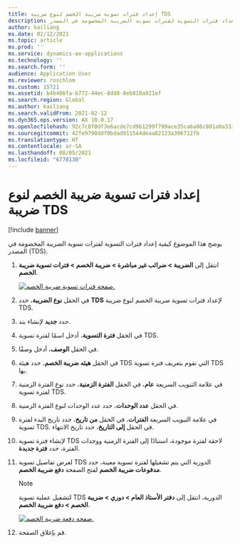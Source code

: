```yaml
---
title: إعداد فترات تسوية ضريبة الخصم لنوع ضريبة TDS
description: يوضح هذا الموضوع كيفية إعداد فترات التسوية لفترات تسوية الضريبة المخصومة في المصدر (TDS).
author: kailiang
ms.date: 02/12/2021
ms.topic: article
ms.prod: ''
ms.service: dynamics-ax-applications
ms.technology: ''
ms.search.form: ''
audience: Application User
ms.reviewer: roschlom
ms.custom: 15721
ms.assetid: b4b406fa-b772-44ec-8dd8-8eb818a921ef
ms.search.region: Global
ms.author: kailiang
ms.search.validFrom: 2021-02-12
ms.dyn365.ops.version: AX 10.0.17
ms.openlocfilehash: 92c7c8f0df3e6acde7cd9b1299f799ace35ca6a86c801a0a333321c56d8502eb
ms.sourcegitcommit: 42fe9790ddf0bdad911544deaa82123a396712fb
ms.translationtype: HT
ms.contentlocale: ar-SA
ms.lasthandoff: 08/05/2021
ms.locfileid: "6778130"
---
```

# <a name="set-up-withholding-tax-settlement-periods-for-the-tds-tax-type"></a>إعداد فترات تسوية ضريبة الخصم لنوع ضريبة TDS

[!include [banner](../includes/banner.md)]

يوضح هذا الموضوع كيفية إعداد فترات التسوية لفترات تسوية الضريبة المخصومة في المصدر (TDS).

1. انتقل إلى **الضريبة \> ضرائب غير مباشرة \> ضريبة الخصم \> فترات تسوية ضريبة الخصم**.

    [![صفحة فترات تسوية ضريبة الخصم.](./media/apac-ind-TDS-13.png)](./media/apac-ind-TDS-13.png)

2. في الحقل **نوع الضريبة**، حدد **TDS** لإعداد فترات تسوية ضريبة الخصم لنوع ضريبة TDS.
3. حدد **جديد** لإنشاء بند.
4. في الحقل **فترة التسوية**، أدخل اسمًا لفترة تسوية TDS.
5. في الحقل **الوصف**، أدخل وصفًا.
6. في الحقل **هيئه ضريبة الخصم**، حدد هيئة TDS التي تقوم بتعريف فترة تسوية TDS بها.
7. في علامة التبويب السريعة **عام**، في الحقل **الفترة الزمنية**، حدد نوع الفترة الزمنية لفترة تسوية TDS.
8. في الحقل **عدد الوحدات**، حدد عدد الوحدات لنوع الفترة الزمنية.
9. في علامة التبويب السريعة **الفترات**، في الحقل **من تاريخ**، حدد تاريخ البدء لفترة تسوية TDS. في الحقل **إلى التاريخ**، حدد تاريخ الانتهاء.
10. لإنشاء فترة تسوية TDS لاحقة لفترة موجودة، استنادًا إلى الفترة الزمنية ووحدات الفترة، حدد **فترة جديدة**.
11. لعرض تفاصيل تسوية TDS الدورية التي يتم تشغيلها لفترة تسوية معينة، حدد **مدفوعات ضريبة الخصم** لفتح الصفحة **دفع ضريبة الخصم**.

    > [!NOTE]
    > لتشغيل عملية تسوية TDS الدورية، انتقل إلى **دفتر الأستاذ العام \> دوري \> ضريبة الخصم \> دفع ضريبة الخصم**.

    [![صفحة دفعة ضريبة الخصم.](./media/apac-ind-TDS-15.png)](./media/apac-ind-TDS-15.png)

12. قم بإغلاق الصفحة.
